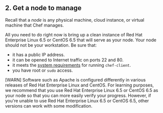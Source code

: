 ## 2. Get a node to manage

Recall that a _node_ is any physical machine, cloud instance, or virtual machine that Chef manages.

All you need to do right now is bring up a clean instance of Red Hat Enterprise Linux 6.5 or CentOS 6.5 that will serve as your node. Your node should not be your workstation. Be sure that:

* it has a public IP address.
* it can be opened to Internet traffic on ports 22 and 80.
* it meets the [system requirements](https://docs.chef.io/chef_system_requirements.html#chef-client) for running `chef-client`.
* you have root or `sudo` access.

[WARN] Software such as Apache is configured differently in various releases of Red Hat Enterprise Linux and CentOS. For learning purposes, we recommend that you use Red Hat Enterprise Linux 6.5 or CentOS 6.5 as your node so that you can more easily verify your progress. However, if you're unable to use Red Hat Enterprise Linux 6.5 or CentOS 6.5, other versions can work with some modification.
